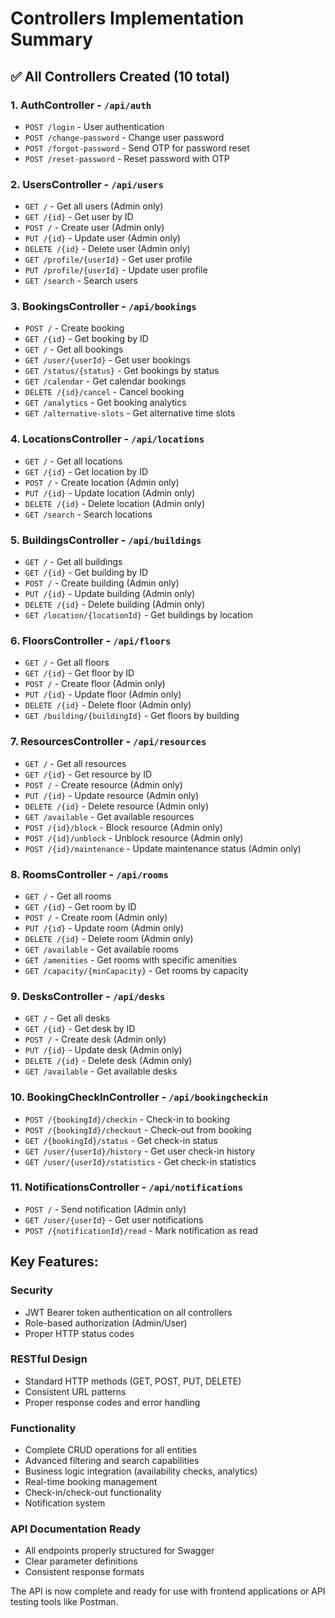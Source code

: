 # Controllers Implementation Summary

## ✅ **All Controllers Created (10 total)**

### **1. AuthController** - `/api/auth`
- `POST /login` - User authentication
- `POST /change-password` - Change user password
- `POST /forgot-password` - Send OTP for password reset
- `POST /reset-password` - Reset password with OTP

### **2. UsersController** - `/api/users`
- `GET /` - Get all users (Admin only)
- `GET /{id}` - Get user by ID
- `POST /` - Create user (Admin only)
- `PUT /{id}` - Update user (Admin only)
- `DELETE /{id}` - Delete user (Admin only)
- `GET /profile/{userId}` - Get user profile
- `PUT /profile/{userId}` - Update user profile
- `GET /search` - Search users

### **3. BookingsController** - `/api/bookings`
- `POST /` - Create booking
- `GET /{id}` - Get booking by ID
- `GET /` - Get all bookings
- `GET /user/{userId}` - Get user bookings
- `GET /status/{status}` - Get bookings by status
- `GET /calendar` - Get calendar bookings
- `DELETE /{id}/cancel` - Cancel booking
- `GET /analytics` - Get booking analytics
- `GET /alternative-slots` - Get alternative time slots

### **4. LocationsController** - `/api/locations`
- `GET /` - Get all locations
- `GET /{id}` - Get location by ID
- `POST /` - Create location (Admin only)
- `PUT /{id}` - Update location (Admin only)
- `DELETE /{id}` - Delete location (Admin only)
- `GET /search` - Search locations

### **5. BuildingsController** - `/api/buildings`
- `GET /` - Get all buildings
- `GET /{id}` - Get building by ID
- `POST /` - Create building (Admin only)
- `PUT /{id}` - Update building (Admin only)
- `DELETE /{id}` - Delete building (Admin only)
- `GET /location/{locationId}` - Get buildings by location

### **6. FloorsController** - `/api/floors`
- `GET /` - Get all floors
- `GET /{id}` - Get floor by ID
- `POST /` - Create floor (Admin only)
- `PUT /{id}` - Update floor (Admin only)
- `DELETE /{id}` - Delete floor (Admin only)
- `GET /building/{buildingId}` - Get floors by building

### **7. ResourcesController** - `/api/resources`
- `GET /` - Get all resources
- `GET /{id}` - Get resource by ID
- `POST /` - Create resource (Admin only)
- `PUT /{id}` - Update resource (Admin only)
- `DELETE /{id}` - Delete resource (Admin only)
- `GET /available` - Get available resources
- `POST /{id}/block` - Block resource (Admin only)
- `POST /{id}/unblock` - Unblock resource (Admin only)
- `POST /{id}/maintenance` - Update maintenance status (Admin only)

### **8. RoomsController** - `/api/rooms`
- `GET /` - Get all rooms
- `GET /{id}` - Get room by ID
- `POST /` - Create room (Admin only)
- `PUT /{id}` - Update room (Admin only)
- `DELETE /{id}` - Delete room (Admin only)
- `GET /available` - Get available rooms
- `GET /amenities` - Get rooms with specific amenities
- `GET /capacity/{minCapacity}` - Get rooms by capacity

### **9. DesksController** - `/api/desks`
- `GET /` - Get all desks
- `GET /{id}` - Get desk by ID
- `POST /` - Create desk (Admin only)
- `PUT /{id}` - Update desk (Admin only)
- `DELETE /{id}` - Delete desk (Admin only)
- `GET /available` - Get available desks

### **10. BookingCheckInController** - `/api/bookingcheckin`
- `POST /{bookingId}/checkin` - Check-in to booking
- `POST /{bookingId}/checkout` - Check-out from booking
- `GET /{bookingId}/status` - Get check-in status
- `GET /user/{userId}/history` - Get user check-in history
- `GET /user/{userId}/statistics` - Get check-in statistics

### **11. NotificationsController** - `/api/notifications`
- `POST /` - Send notification (Admin only)
- `GET /user/{userId}` - Get user notifications
- `POST /{notificationId}/read` - Mark notification as read

## **Key Features:**

### **Security**
- JWT Bearer token authentication on all controllers
- Role-based authorization (Admin/User)
- Proper HTTP status codes

### **RESTful Design**
- Standard HTTP methods (GET, POST, PUT, DELETE)
- Consistent URL patterns
- Proper response codes and error handling

### **Functionality**
- Complete CRUD operations for all entities
- Advanced filtering and search capabilities
- Business logic integration (availability checks, analytics)
- Real-time booking management
- Check-in/check-out functionality
- Notification system

### **API Documentation Ready**
- All endpoints properly structured for Swagger
- Clear parameter definitions
- Consistent response formats

The API is now complete and ready for use with frontend applications or API testing tools like Postman.